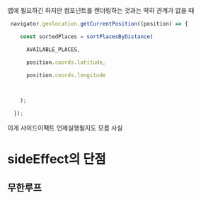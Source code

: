앱에 필요하긴 하지만 컴포넌트를 랜더링하는 것과는 딱히 관계가 없을 때 
```jsx
 navigator.geolocation.getCurrentPosition((position) => {

    const sortedPlaces = sortPlacesByDistance(

      AVAILABLE_PLACES,

      position.coords.latitude,

      position.coords.longitude

  

    );

  });
```

이게 사이드이팩트 언제실행될지도 모름 사실

# sideEffect의 단점 
## 무한루프 

